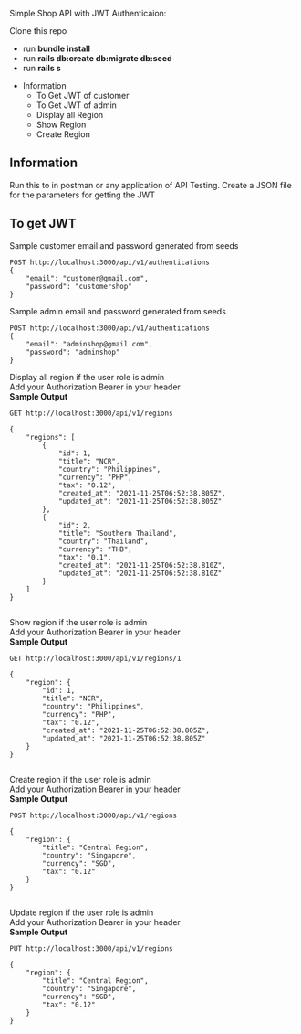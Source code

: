 Simple Shop API with JWT Authenticaion:

Clone this repo
* run <b>bundle install</b>
* run <b>rails db:create db:migrate db:seed </b>
* run <b>rails s </b>

<!-- TOC depthFrom:1 depthTo:6 withLinks:1 orderedList:0 -->

- Information
	- To Get JWT of customer
	- To Get JWT of admin
	- Display all Region
	- Show Region
	- Create Region
	
<!-- /TOC -->


## Information
Run this to in postman or any application of API Testing.
Create a JSON file for the parameters for getting the JWT<br>
## To get JWT
Sample customer email and password generated from seeds
```
POST http://localhost:3000/api/v1/authentications
{
    "email": "customer@gmail.com",
    "password": "customershop"
}
```
Sample admin email and password generated from seeds
```
POST http://localhost:3000/api/v1/authentications
{
    "email": "adminshop@gmail.com",
    "password": "adminshop"
}
```
Display all region if the user role is admin<br>
Add your Authorization Bearer <JWT> in your header<br>
<b>Sample Output</b>
```
GET http://localhost:3000/api/v1/regions
  
{
    "regions": [
        {
            "id": 1,
            "title": "NCR",
            "country": "Philippines",
            "currency": "PHP",
            "tax": "0.12",
            "created_at": "2021-11-25T06:52:38.805Z",
            "updated_at": "2021-11-25T06:52:38.805Z"
        },
        {
            "id": 2,
            "title": "Southern Thailand",
            "country": "Thailand",
            "currency": "THB",
            "tax": "0.1",
            "created_at": "2021-11-25T06:52:38.810Z",
            "updated_at": "2021-11-25T06:52:38.810Z"
        }
    ]
}
  
```
  
Show region if the user role is admin<br>
Add your Authorization Bearer <JWT> in your header<br>
<b>Sample Output</b>
```
GET http://localhost:3000/api/v1/regions/1
  
{
    "region": {
        "id": 1,
        "title": "NCR",
        "country": "Philippines",
        "currency": "PHP",
        "tax": "0.12",
        "created_at": "2021-11-25T06:52:38.805Z",
        "updated_at": "2021-11-25T06:52:38.805Z"
    }
}
  
```
Create region if the user role is admin<br>
Add your Authorization Bearer <JWT> in your header<br>
<b>Sample Output</b>
```
POST http://localhost:3000/api/v1/regions
  
{
    "region": {
        "title": "Central Region",
        "country": "Singapore",
        "currency": "SGD",
        "tax": "0.12"
    }
}
  
``` 
Update region if the user role is admin<br>
Add your Authorization Bearer <JWT> in your header<br>
<b>Sample Output</b>
```
PUT http://localhost:3000/api/v1/regions
  
{
    "region": {
        "title": "Central Region",
        "country": "Singapore",
        "currency": "SGD",
        "tax": "0.12"
    }
}
  
```    



